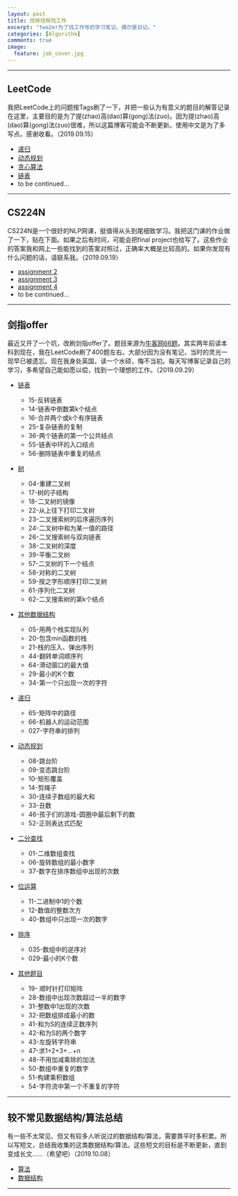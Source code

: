 ```yaml
---
layout: post
title: 找呀找呀找工作
excerpt: "two2er为了找工作写的学习笔记，偶尔是日记。"
categories: [Algorithm]
comments: true
image:
  feature: job_cover.jpg
---
```


---

## LeetCode

我把LeetCode上的问题按Tags刷了一下，并把一些认为有意义的题目的解答记录在这里，主要目的是为了提(zhao)高(dao)算(gong)法(zuo)。因为提(zhao)高(dao)算(gong)法(zuo)很难，所以这篇博客可能会不断更新。使用中文是为了多写点。感谢收看。（2019.09.15）

- [递归](/pages/LeetCode/2019-09-15-recursion)
- [动态规划](/pages/LeetCode/2019-09-15-DP)
- [贪心算法](/pages/LeetCode/2019-09-17-greedy)
- [链表](/pages/LeetCode/2019-11-16-linkedlist)
- to be continued...

---

## CS224N

CS224N是一个很好的NLP网课，挺值得从头到尾细致学习。我把这门课的作业做了一下，贴在下面。如果之后有时间，可能会把final project也给写了。这些作业的答案我和网上一些能找到的答案对照过，正确率大概是比较高的。如果你发现有什么问题的话，请联系我。（2019.09.19）

- [assignment 2](/pages/CS224n/a2)
- [assignment 3](/pages/CS224n/a3)
- [assignment 4]( https://github.com/two2er/ml-toys/blob/master/NLP/nmt_model.py )
- to be continued...

---

## 剑指offer

最近又开了一个坑，改刷剑指offer了。题目来源为[牛客网66题](<https://www.nowcoder.com/ta/coding-interviews>)。其实两年前读本科到现在，我在LeetCode刷了400题左右。大部分因为没有笔记，当时的灵光一现早已被遗忘。现在我身处英国，读一个水硕，悔不当初。每天写博客记录自己的学习，多希望自己能如愿以偿，找到一个理想的工作。（2019.09.29）

- [链表](/pages/jianzhi/2019-09-29-linkedlist)
  - 15-反转链表
  - 14-链表中倒数第k个结点
  - 16-合并两个或k个有序链表
  - 25-复杂链表的复制
  - 36-两个链表的第一个公共结点
  - 55-链表中环的入口结点
  - 56-删除链表中重复的结点
- [树](/pages/jianzhi/2019-09-30-tree)

  - 04-重建二叉树
  - 17-树的子结构
  - 18-二叉树的镜像
  - 22-从上往下打印二叉树
  - 23-二叉搜索树的后序遍历序列
  - 24-二叉树中和为某一值的路径
  - 26-二叉搜索树与双向链表
  - 38-二叉树的深度
  - 39-平衡二叉树
  - 57-二叉树的下一个结点
  - 58-对称的二叉树
  - 59-按之字形顺序打印二叉树
  - 61-序列化二叉树
  - 62-二叉搜索树的第k个结点
- [其他数据结构](/pages/jianzhi/2019-09-30-stack-n-queue)
  - 05-用两个栈实现队列
  - 20-包含min函数的栈
  - 21-栈的压入、弹出序列
  - 44-翻转单词顺序列
  - 64-滑动窗口的最大值
  - 29-最小的K个数
  - 34-第一个只出现一次的字符
- [递归](/pages/jianzhi/2019-10-11-recursive)
  - 65-矩阵中的路径
  - 66-机器人的运动范围
  - 027-字符串的排列 
- [动态规划](/pages/jianzhi/2019-10-12-dynamic-programming)
  - 08-跳台阶
  - 09-变态跳台阶
  - 10-矩形覆盖
  - 14-剪绳子
  - 30-连续子数组的最大和
  - 33-丑数 
  - 46-孩子们的游戏-圆圈中最后剩下的数 
  - 52-正则表达式匹配
- [二分查找](/pages/jianzhi/2019-10-12-binary-search)
  - 01-二维数组查找
  - 06-旋转数组的最小数字
  - 37-数字在排序数组中出现的次数
- [位运算](/pages/jianzhi/2019-10-13-bitwise)
  - 11-二进制中1的个数
  - 12-数值的整数次方
  - 40-数组中只出现一次的数字
- [排序](/pages/jianzhi/2019-11-02-sort)
  - 035-数组中的逆序对 
  - 029-最小的K个数
- [其他题目](/pages/jianzhi/2019-11-03-others)
  - 19- 顺时针打印矩阵 
  - 28-数组中出现次数超过一半的数字 
  - 31-整数中1出现的次数 
  - 32-把数组排成最小的数 
  - 41-和为S的连续正数序列 
  - 42-和为S的两个数字 
  - 43-左旋转字符串 
  - 47-求1+2+3+...+n
  - 48-不用加减乘除的加法
  - 50-数组中重复的数字
  - 51-构建乘积数组
  - 54-字符流中第一个不重复的字符 

---

## 较不常见数据结构/算法总结

有一些不太常见、但又有较多人听说过的数据结构/算法，需要靠平时多积累。所以写短文，总结我收集的这类数据结构/算法。这些短文的目标是不断更新，直到变成长文……（希望吧）（2019.10.08）

- [算法](/pages/algorithms/2019-10-08-unusual-algorithms)
- [数据结构](/pages/algorithms/2019-10-08-unusual-data-structure)

---




